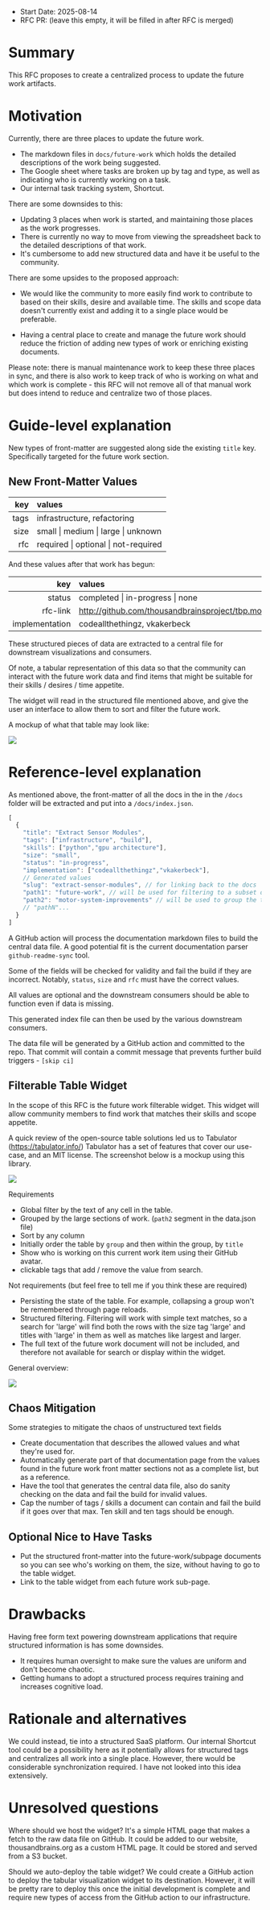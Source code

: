 - Start Date: 2025-08-14
- RFC PR: (leave this empty, it will be filled in after RFC is merged)


# Summary

This RFC proposes to create a centralized process to update the future work artifacts.

# Motivation

Currently, there are three places to update the future work. 
- The markdown files in `docs/future-work` which holds the detailed descriptions of the work being suggested.
- The Google sheet where tasks are broken up by tag and type, as well as indicating who is currently working on a task.
- Our internal task tracking system, Shortcut.

There are some downsides to this:
- Updating 3 places when work is started, and maintaining those places as the work progresses.
- There is currently no way to move from viewing the spreadsheet back to the detailed descriptions of that work.
- It's cumbersome to add new structured data and have it be useful to the community.

There are some upsides to the proposed approach:

- We would like the community to more easily find work to contribute to based on their skills, desire and available time. The skills and scope data doesn't currently exist and adding it to a single place would be preferable.

- Having a central place to create and manage the future work should reduce the friction of adding new types of work or enriching existing documents.

Please note: there is manual maintenance work to keep these three places in sync, and there is also work to keep track of who is working on what and which work is complete - this RFC will not remove all of that manual work but does intend to reduce and centralize two of those places.

# Guide-level explanation

New types of front-matter are suggested along side the existing `title` key.
Specifically targeted for the future work section.

## New Front-Matter Values


|        key|values|
|----------:|:-----|
| tags      | infrastructure, refactoring|
| size      | small &#124; medium &#124; large &#124; unknown|
| rfc       | required &#124; optional &#124; not-required|

And these values after that work has begun:

|              key|values|
|----------------:|:-----|
| status          | completed &#124; in-progress &#124; none|
| rfc-link        | http://github.com/thousandbrainsproject/tbp.monty/pull/123|
| implementation  | codeallthethingz, vkakerbeck|


These structured pieces of data are extracted to a central file for downstream visualizations and consumers.

Of note, a tabular representation of this data so that the community can interact with the future work data and find items that might be suitable for their skills / desires / time appetite.

The widget will read in the structured file mentioned above, and give the user an interface to allow them to sort and filter the future work.

A mockup of what that table may look like:

![](0000_future_work/table.png)

# Reference-level explanation

As mentioned above, the front-matter of all the docs in the in the `/docs` folder will be extracted and put into a `/docs/index.json`.

```js
[
  {
    "title": "Extract Sensor Modules",
    "tags": ["infrastructure", "build"],
    "skills": ["python","gpu architecture"],
    "size": "small",
    "status": "in-progress",
    "implementation": ["codeallthethingz","vkakerbeck"],
    // Generated values
    "slug": "extract-sensor-modules", // for linking back to the docs
    "path1": "future-work", // will be used for filtering to a subset of the docs
    "path2": "motor-system-improvements" // will be used to group the table rows
    // "pathN"...
  }
]
```

A GitHub action will process the documentation markdown files to build the central data file.  A good potential fit is the current documentation parser `github-readme-sync` tool.

Some of the fields will be checked for validity and fail the build if they are incorrect.  Notably, `status`, `size` and `rfc` must have the correct values.

All values are optional and the downstream consumers should be able to function even if data is missing.

This generated index file can then be used by the various downstream consumers.

The data file will be generated by a GitHub action and committed to the repo. That commit will contain a commit message that prevents further build triggers - `[skip ci]`

## Filterable Table Widget

In the scope of this RFC is the future work filterable widget. This widget will allow community members to find work that matches their skills and scope appetite.

A quick review of the open-source table solutions led us to Tabulator (https://tabulator.info/) Tabulator has a set of features that cover our use-case, and an MIT license. The screenshot below is a mockup using this library.


![](0000_future_work/table.png)

Requirements
- Global filter by the text of any cell in the table.
- Grouped by the large sections of work. (`path2` segment in the data.json file)
- Sort by any column
- Initially order the table by `group` and then within the group, by `title`
- Show who is working on this current work item using their GitHub avatar.
- clickable tags that add / remove the value from search.

Not requirements (but feel free to tell me if you think these are required)
- Persisting the state of the table.  For example, collapsing a group won't be remembered through page reloads.
- Structured filtering. Filtering will work with simple text matches, so a search for 'large' will find both the rows with the size tag 'large' and titles with 'large' in them as well as matches like largest and larger.
- The full text of the future work document will not be included, and therefore not available for search or display within the widget.


General overview:

![](0000_future_work/architecture.png)


## Chaos Mitigation

Some strategies to mitigate the chaos of unstructured text fields
- Create documentation that describes the allowed values and what they're used for.
- Automatically generate part of that documentation page from the values found in the future work front matter sections not as a complete list, but as a reference.
- Have the tool that generates the central data file, also do sanity checking on the data and fail the build for invalid values.
- Cap the number of tags / skills a document can contain and fail the build if it goes over that max. Ten skill and ten tags should be enough.

## Optional Nice to Have Tasks

- Put the structured front-matter into the future-work/subpage documents so you can see who's working on them, the size, without having to go to the table widget.
- Link to the table widget from each future work sub-page.

# Drawbacks

Having free form text powering downstream applications that require structured information is has some downsides.
- It requires human oversight to make sure the values are uniform and don't become chaotic.
- Getting humans to adopt a structured process requires training and increases cognitive load.

# Rationale and alternatives

We could instead, tie into a structured SaaS platform.  Our internal Shortcut tool could be a possibility here as it potentially allows for structured tags and centralizes all work into a single place.  However, there would be considerable synchronization required. I have not looked into this idea extensively.

# Unresolved questions

Where should we host the widget?  It's a simple HTML page that makes a fetch to the raw data file on GitHub. It could be added to our website, thousandbrains.org as a custom HTML page. It could be stored and served from a S3 bucket.

Should we auto-deploy the table widget? We could create a GitHub action to deploy the tabular visualization widget to its destination. However, it will be pretty rare to deploy this once the initial development is complete and require new types of access from the GitHub action to our infrastructure.